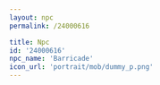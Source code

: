 ```yaml
---
layout: npc
permalink: /24000616

title: Npc
id: '24000616'
npc_name: 'Barricade'
icon_url: 'portrait/mob/dummy_p.png'
---
```

